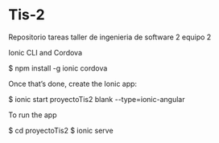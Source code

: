 # Tis-2
Repositorio tareas taller de ingenieria de software 2 equipo 2


Ionic CLI and Cordova

$ npm install -g ionic cordova

Once that’s done, create the Ionic app:

$ ionic start proyectoTis2 blank --type=ionic-angular

To run the app

$ cd proyectoTis2
$ ionic serve
